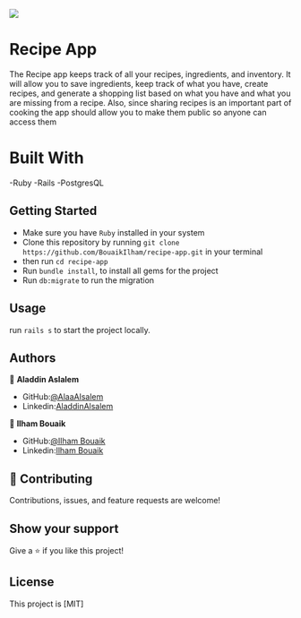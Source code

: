 ![](https://img.shields.io/badge/Microverse-blueviolet)

# Recipe App

The Recipe app keeps track of all your recipes, ingredients, and inventory. It will allow you to save ingredients, keep track of what you have, create recipes, and generate a shopping list based on what you have and what you are missing from a recipe. Also, since sharing recipes is an important part of cooking the app should allow you to make them public so anyone can access them

# Built With
-Ruby
-Rails
-PostgresQL

## Getting Started
- Make sure you have `Ruby` installed in your system
- Clone this repository by running `git clone https://github.com/BouaikIlham/recipe-app.git` in your terminal
- then run `cd recipe-app`
- Run `bundle install`, to install all gems for the project
- Run `db:migrate` to run the migration

## Usage
run `rails s` to start the project locally.

## Authors

👤 **Aladdin Aslalem**
- GitHub:[@AlaaAlsalem](https://github.com/AlaaAlsalem)
- Linkedin:[AladdinAlsalem](https://www.linkedin.com/in/aladdin-alsalem/)


👤 **Ilham Bouaik**
- GitHub:[@Ilham Bouaik](https://github.com/BouaikIlham)
- Linkedin:[Ilham Bouaik](https://www.linkedin.com/in/bouaik-ilham-478478230/)


## 🤝 Contributing

Contributions, issues, and feature requests are welcome!
## Show your support

Give a ⭐️ if you like this project!

## License

This project is [MIT]